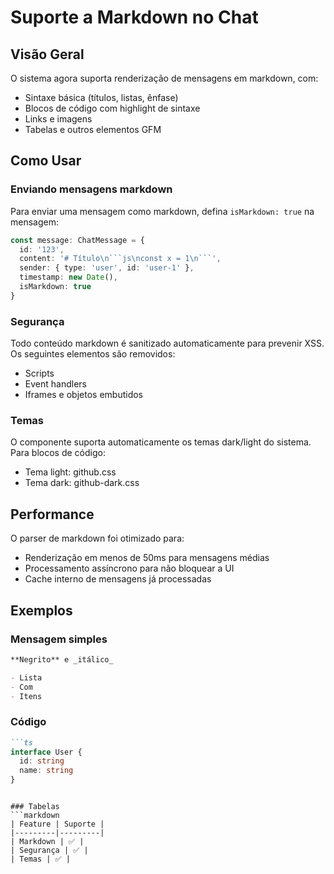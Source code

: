 # Suporte a Markdown no Chat

## Visão Geral
O sistema agora suporta renderização de mensagens em markdown, com:
- Sintaxe básica (títulos, listas, ênfase)
- Blocos de código com highlight de sintaxe
- Links e imagens
- Tabelas e outros elementos GFM

## Como Usar

### Enviando mensagens markdown
Para enviar uma mensagem como markdown, defina `isMarkdown: true` na mensagem:

```ts
const message: ChatMessage = {
  id: '123',
  content: '# Título\n```js\nconst x = 1\n```',
  sender: { type: 'user', id: 'user-1' },
  timestamp: new Date(),
  isMarkdown: true
}
```

### Segurança
Todo conteúdo markdown é sanitizado automaticamente para prevenir XSS. Os seguintes elementos são removidos:
- Scripts
- Event handlers
- Iframes e objetos embutidos

### Temas
O componente suporta automaticamente os temas dark/light do sistema. Para blocos de código:
- Tema light: github.css
- Tema dark: github-dark.css

## Performance
O parser de markdown foi otimizado para:
- Renderização em menos de 50ms para mensagens médias
- Processamento assíncrono para não bloquear a UI
- Cache interno de mensagens já processadas

## Exemplos

### Mensagem simples
```markdown
**Negrito** e _itálico_

- Lista
- Com
- Itens
```

### Código
```markdown
```ts
interface User {
  id: string
  name: string
}
```
```

### Tabelas
```markdown
| Feature | Suporte |
|---------|---------|
| Markdown | ✅ |
| Segurança | ✅ |
| Temas | ✅ |
